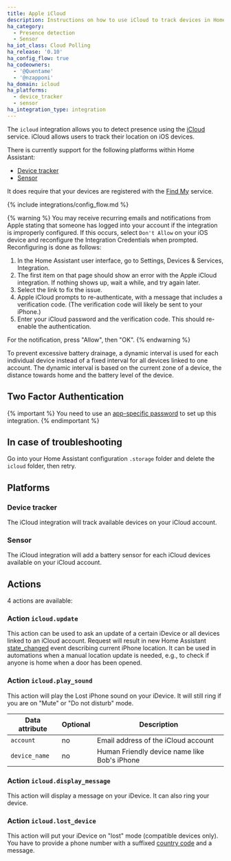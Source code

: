 ```yaml
---
title: Apple iCloud
description: Instructions on how to use iCloud to track devices in Home Assistant.
ha_category:
  - Presence detection
  - Sensor
ha_iot_class: Cloud Polling
ha_release: '0.10'
ha_config_flow: true
ha_codeowners:
  - '@Quentame'
  - '@nzapponi'
ha_domain: icloud
ha_platforms:
  - device_tracker
  - sensor
ha_integration_type: integration
---
```


The `icloud` integration allows you to detect presence using the [iCloud](https://www.icloud.com/) service. iCloud allows users to track their location on iOS devices.

There is currently support for the following platforms within Home Assistant:

- [Device tracker](#device-tracker)
- [Sensor](#sensor)

It does require that your devices are registered with the [Find My](https://www.apple.com/icloud/find-my/) service.

{% include integrations/config_flow.md %}

{% warning %}
You may receive recurring emails and notifications from Apple stating that someone has logged into your account if the integration is improperly configured. If this occurs, select `Don't Allow` on your iOS device and reconfigure the Integration Credentials when prompted. Reconfiguring is done as follows:

1. In the Home Assistant user interface, go to Settings, Devices & Services, Integration.
2. The first item on that page should show an error with the Apple iCloud integration. If nothing shows up, wait a while, and try again later.
3. Select the link to fix the issue.
4. Apple iCloud prompts to re-authenticate, with a message that includes a verification code. (The verification code will likely be sent to your iPhone.)
5. Enter your iCloud password and the verification code. This should re-enable the authentication.

For the notification, press "Allow", then "OK".
{% endwarning %}

To prevent excessive battery drainage, a dynamic interval is used for each individual device instead of a fixed interval for all devices linked to one account. The dynamic interval is based on the current zone of a device, the distance towards home and the battery level of the device.

## Two Factor Authentication

{% important %}
You need to use an [app-specific password](https://support.apple.com/102654) to set up this integration.
{% endimportant %}

## In case of troubleshooting

Go into your Home Assistant configuration `.storage` folder and delete the `icloud` folder, then retry.

## Platforms

### Device tracker

The iCloud integration will track available devices on your iCloud account.

### Sensor

The iCloud integration will add a battery sensor for each iCloud devices available on your iCloud account.

## Actions

4 actions are available:

### Action `icloud.update`

This action can be used to ask an update of a certain iDevice or all devices linked to an iCloud account. Request will result in new Home Assistant [state_changed](/docs/configuration/events/#event-state_changed) event describing current iPhone location. It can be used in automations when a manual location update is needed, e.g., to check if anyone is home when a door has been opened.

### Action `icloud.play_sound`

This action will play the Lost iPhone sound on your iDevice. It will still ring if you are on "Mute" or "Do not disturb" mode.

| Data attribute    | Optional | Description                                             |
|---------------------------|----------|---------------------------------------------------------|
| `account`                 |       no | Email address of the iCloud account                    |
| `device_name`             |       no | Human Friendly device name like Bob's iPhone            |

### Action `icloud.display_message`

This action will display a message on your iDevice. It can also ring your device.

### Action `icloud.lost_device`

This action will put your iDevice on "lost" mode (compatible devices only). You have to provide a phone number with a suffixed [country code](https://en.wikipedia.org/wiki/List_of_country_calling_codes) and a message.

